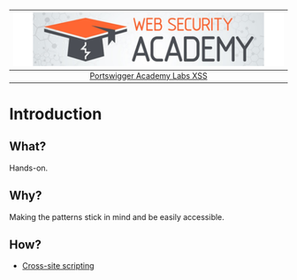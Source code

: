 | [![Portswigger](../../_static/images/pal.png)](https://portswigger.net/web-security/all-labs#cross-site-scripting) |
|:--:|
| [Portswigger Academy Labs XSS](https://portswigger.net/web-security/all-labs#cross-site-scripting) |

# Introduction

## What?

Hands-on.

## Why?

Making the patterns stick in mind and be easily accessible.

## How?

* [Cross-site scripting](xss.md)

